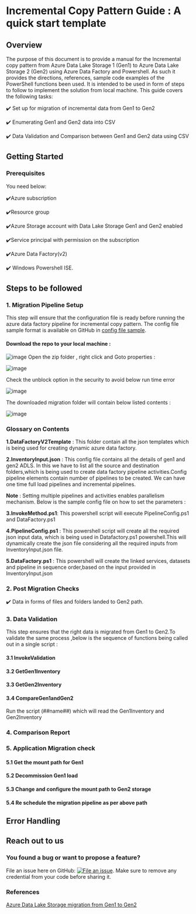 # Incremental Copy Pattern Guide : A quick start template

## Overview
The purpose of this document is to provide a manual for the Incremental copy pattern from Azure Data Lake Storage 1 (Gen1) to Azure Data Lake Storage 2 (Gen2) using Azure Data Factory and Powershell. As such it provides the directions, references, sample code examples of the PowerShell functions been used. It is intended to be used in form of steps to follow to implement the solution from local machine.
This guide covers the following tasks:

:heavy_check_mark: Set up for migration of incremental data from Gen1 to Gen2 

:heavy_check_mark: Enumerating Gen1 and Gen2 data into CSV

:heavy_check_mark: Data Validation and Comparison between Gen1 and Gen2 data using CSV

##  Getting Started 

### Prerequisites 
You need below:

:heavy_check_mark:Azure subscription 

:heavy_check_mark:Resource group 

:heavy_check_mark:Azure Storage account with Data Lake Storage Gen1 and Gen2 enabled

:heavy_check_mark:Service principal with permission on the subscription 

:heavy_check_mark:Azure Data Factory(v2) 

:heavy_check_mark: Windows Powershell ISE.

## Steps to be followed

### 1. Migration Pipeline Setup
This step will ensure that the configuration file is ready before running the azure data factory pipeline for incremental copy pattern. 
The config file sample format is available on GitHub in [config file sample](https://github.com/rukmani-msft/adlsgen1togen2migrationsamples/tree/develop/Src/Migration/).

#### Download the repo to your local machine :
![image](https://user-images.githubusercontent.com/62353482/78593702-e4f54f80-77fb-11ea-8bfb-2ecc8e8ed757.png ) 
Open the zip folder , right click and Goto properties :

![image](https://user-images.githubusercontent.com/62353482/78596270-56cf9800-7800-11ea-9d8d-c4767a6b0ee6.png) 

Check the unblock option in the security to avoid below run time error 

![image](https://user-images.githubusercontent.com/62353482/78596476-b29a2100-7800-11ea-8bb3-4f551a412dc4.png)

The downloaded migration folder will contain below listed contents :

![image](https://user-images.githubusercontent.com/62351942/78710314-015fbd80-78ca-11ea-9773-b1bd361a59b6.png)

### Glossary on Contents 

**1.DataFactoryV2Template** : This folder contain all the json templates which is being used for creating dynamic azure data factory.

**2.InventoryInput.json** : This config file contains all the details of gen1 and gen2 ADLS. In this we have to list all the source and destination folders,which is being used to create data factory pipeline activities.Config pipeline elements contain number of pipelines to be created. We can have one time full load pipelines and incremental pipelines.

**Note** : Setting multiple pipelines and activities enables parallelism mechanism.
Below is the sample config file on how to set the parameters :

**3.InvokeMethod.ps1**: This powershell script will execute PipelineConfig.ps1 and DataFactory.ps1

**4.PipelineConfig.ps1** : This powershell script will create all the required json input data, which is being used in Datafactory.ps1 powershell.This will dynamically create the json file considering all the required inputs from InventoryInput.json file.

**5.DataFactory.ps1** : This powershell will create the linked services, datasets and pipeline in sequence order,based on the input provided in InventoryInput.json


### 2. Post Migration Checks 

:heavy_check_mark: Data in forms of files and folders landed to Gen2 path.

### 3. Data Validation

This step ensures that the right data is migrated from Gen1 to Gen2.To validate the same process ,below is the sequence of functions being called out in a single script :

#### 3.1 InvokeValidation 
#### 3.2 GetGen1Inventory
#### 3.3 GetGen2Inventory
#### 3.4 CompareGen1andGen2

Run the script (##name##) which will read the Gen1Inventory and Gen2Inventory 



### 4. Comparison Report


### 5. Application Migration check 

#### 5.1 Get the mount path for Gen1 
#### 5.2 Decommission Gen1 load 
#### 5.3 Change and configure the mount path to Gen2 storage 
#### 5.4 Re schedule the migration pipeline as per above path 



## Error Handling

## Reach out to us

### You found a bug or want to propose a feature?

File an issue here on GitHub: [![File an issue](https://img.shields.io/badge/-Create%20Issue-6cc644.svg?logo=github&maxAge=31557600)](https://github.com/rukmani-msft/adlsgen1togen2migrationsamples/issues/new). Make sure to remove any credential from your code before sharing it.

### References

[Azure Data Lake Storage migration from Gen1 to Gen2 ](https://docs.microsoft.com/en-us/azure/storage/blobs/data-lake-storage-migrate-gen1-to-gen2)

